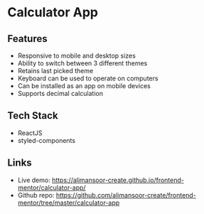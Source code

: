 # Calculator App

## Features

- Responsive to mobile and desktop sizes
- Ability to switch between 3 different themes
- Retains last picked theme
- Keyboard can be used to operate on computers
- Can be installed as an app on mobile devices
- Supports decimal calculation

## Tech Stack

- ReactJS
- styled-components

## Links

- Live demo: https://alimansoor-create.github.io/frontend-mentor/calculator-app/
- Github repo: https://github.com/alimansoor-create/frontend-mentor/tree/master/calculator-app
